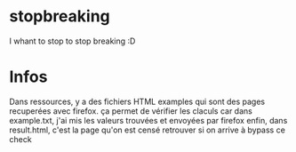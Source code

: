 # stopbreaking
I whant to stop to stop breaking :D

# Infos
Dans ressources, y a des fichiers HTML examples qui sont des pages recuperées avec firefox.
ça permet de vérifier les claculs car dans example.txt, j'ai mis les valeurs trouvées et envoyées par firefox
enfin, dans result.html, c'est la page qu'on est censé retrouver si on arrive à bypass ce check
